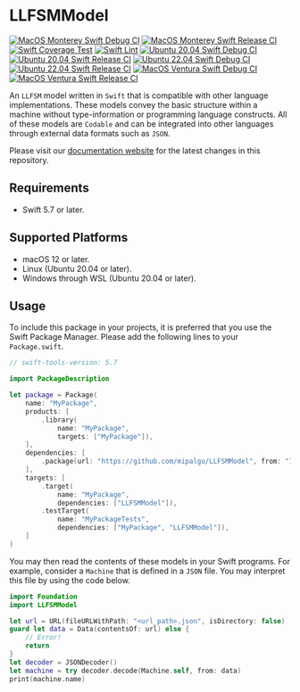 # LLFSMModel
[![MacOS Monterey Swift Debug CI](https://github.com/mipalgu/LLFSMModel/actions/workflows/ci-macOS-debug.yml/badge.svg)](https://github.com/mipalgu/LLFSMModel/actions/workflows/ci-macOS-debug.yml)
[![MacOS Monterey Swift Release CI](https://github.com/mipalgu/LLFSMModel/actions/workflows/ci-macOS-release.yml/badge.svg)](https://github.com/mipalgu/LLFSMModel/actions/workflows/ci-macOS-release.yml)
[![Swift Coverage Test](https://github.com/mipalgu/LLFSMModel/actions/workflows/cov.yml/badge.svg)](https://github.com/mipalgu/LLFSMModel/actions/workflows/cov.yml)
[![Swift Lint](https://github.com/mipalgu/LLFSMModel/actions/workflows/swiftlint.yml/badge.svg)](https://github.com/mipalgu/LLFSMModel/actions/workflows/swiftlint.yml)
[![Ubuntu 20.04 Swift Debug CI](https://github.com/mipalgu/LLFSMModel/actions/workflows/ci-linux-debug.yml/badge.svg)](https://github.com/mipalgu/LLFSMModel/actions/workflows/ci-linux-debug.yml)
[![Ubuntu 20.04 Swift Release CI](https://github.com/mipalgu/LLFSMModel/actions/workflows/ci-linux-release.yml/badge.svg)](https://github.com/mipalgu/LLFSMModel/actions/workflows/ci-linux-release.yml)
[![Ubuntu 22.04 Swift Debug CI](https://github.com/mipalgu/LLFSMModel/actions/workflows/ci-linux-debug-22_04.yml/badge.svg)](https://github.com/mipalgu/LLFSMModel/actions/workflows/ci-linux-debug-22_04.yml)
[![Ubuntu 22.04 Swift Release CI](https://github.com/mipalgu/LLFSMModel/actions/workflows/ci-linux-release-22_04.yml/badge.svg)](https://github.com/mipalgu/LLFSMModel/actions/workflows/ci-linux-release-22_04.yml)
[![MacOS Ventura Swift Debug CI](https://github.com/mipalgu/LLFSMModel/actions/workflows/ci-macOS13-debug.yml/badge.svg)](https://github.com/mipalgu/LLFSMModel/actions/workflows/ci-macOS13-debug.yml)
[![MacOS Ventura Swift Release CI](https://github.com/mipalgu/LLFSMModel/actions/workflows/ci-macOS13-release.yml/badge.svg)](https://github.com/mipalgu/LLFSMModel/actions/workflows/ci-macOS13-release.yml)

An `LLFSM` model written in `Swift` that is compatible with other language implementations. These models
convey the basic structure within a machine without type-information or programming language constructs. All
of these models are `Codable` and can be integrated into other languages through external data formats such
as `JSON`.

Please visit our [documentation website](https://mipalgu.github.io/LLFSMModel/) for the latest changes in
this repository.

## Requirements
- Swift 5.7 or later.

## Supported Platforms
- macOS 12 or later.
- Linux (Ubuntu 20.04 or later).
- Windows through WSL (Ubuntu 20.04 or later).

## Usage
To include this package in your projects, it is preferred that you use the Swift Package Manager. Please add
the following lines to your `Package.swift`.

```swift
// swift-tools-version: 5.7

import PackageDescription

let package = Package(
    name: "MyPackage",
    products: [
        .library(
            name: "MyPackage",
            targets: ["MyPackage"]),
    ],
    dependencies: [
        .package(url: "https://github.com/mipalgu/LLFSMModel", from: "1.0.0")
    ],
    targets: [
        .target(
            name: "MyPackage",
            dependencies: ["LLFSMModel"]),
        .testTarget(
            name: "MyPackageTests",
            dependencies: ["MyPackage", "LLFSMModel"]),
    ]
)
```

You may then read the contents of these models in your Swift programs. For example, consider a `Machine` that
is defined in a `JSON` file. You may interpret this file by using the code below.

```swift
import Foundation
import LLFSMModel

let url = URL(fileURLWithPath: "<url_path>.json", isDirectory: false)
guard let data = Data(contentsOf: url) else {
    // Error!
    return
}
let decoder = JSONDecoder()
let machine = try decoder.decode(Machine.self, from: data)
print(machine.name)
```
